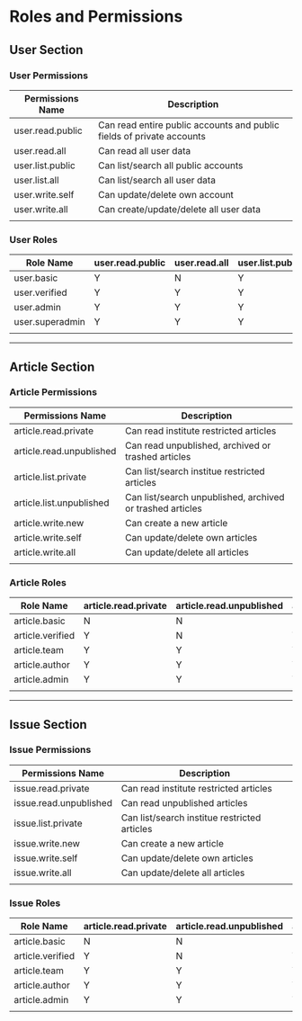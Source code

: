 # Roles and Permissions

## User Section

### User Permissions

| Permissions Name | Description |
|--|--|
| user.read.public | Can read entire public accounts and public fields of private accounts |
| user.read.all | Can read all user data |
| user.list.public | Can list/search all public accounts |
| user.list.all | Can list/search all user data |
| user.write.self | Can update/delete own account |
| user.write.all | Can create/update/delete all user data |
|  |  |

### User Roles

| Role Name | user.read.public | user.read.all | user.list.public | user.list.all | user.write.self | user.write.all |
|--|--|--|--|--|--|--|
| user.basic | Y | N | Y | N | Y | N |
| user.verified | Y | Y | Y | N | Y | N |
| user.admin | Y | Y | Y | Y | Y | N |
| user.superadmin | Y | Y | Y | Y | Y | Y |
|  |  |  |  |  |  |  |

---

## Article Section

### Article Permissions

| Permissions Name | Description |
|--|--|
| article.read.private | Can read institute restricted articles |
| article.read.unpublished | Can read unpublished, archived or trashed articles |
| article.list.private | Can list/search institue restricted articles |
| article.list.unpublished | Can list/search unpublished, archived or trashed articles |
| article.write.new | Can create a new article |
| article.write.self | Can update/delete own articles |
| article.write.all | Can update/delete all articles |
|  |  |

### Article Roles

| Role Name | article.read.private | article.read.unpublished | article.list.private | article.list.unpublished | article.write.new | article.write.self | user.write.all |
|--|--|--|--|--|--|--|--|
| article.basic | N | N | N | N | N | N | N |
| article.verified | Y | N | Y | N | N | N | N |
| article.team | Y | Y | Y | Y | N | Y | N |
| article.author | Y | Y | Y | Y | Y | Y | N |
| article.admin | Y | Y | Y | Y | Y | Y | Y |
|  |  |  |  |  |  |  |  |
---

## Issue Section

### Issue Permissions

| Permissions Name | Description |
|--|--|
| issue.read.private | Can read institute restricted articles |
| issue.read.unpublished | Can read unpublished articles |
| issue.list.private | Can list/search institue restricted articles |
| issue.write.new | Can create a new article |
| issue.write.self | Can update/delete own articles |
| issue.write.all | Can update/delete all articles |
|  |  |

### Issue Roles

| Role Name | article.read.private | article.read.unpublished | article.list.private | article.write.new | article.write.self | user.write.all |
|--|--|--|--|--|--|--|
| article.basic | N | N | N | N | N | N |
| article.verified | Y | N | Y | N | N | N |
| article.team | Y | Y | Y | N | Y | N |
| article.author | Y | Y | Y | Y | Y | N |
| article.admin | Y | Y | Y | Y | Y | Y |
|  |  |  |  |  |  |  |
